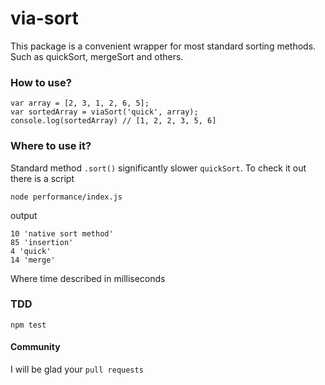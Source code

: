 # via-sort

This package is a convenient wrapper for most standard sorting methods. Such as quickSort, mergeSort and others.

### How to use?
```
var array = [2, 3, 1, 2, 6, 5];
var sortedArray = viaSort('quick', array);
console.log(sortedArray) // [1, 2, 2, 3, 5, 6]
```

### Where to use it?
Standard method `.sort()` significantly slower `quickSort`. 
To check it out there is a script
```
node performance/index.js
```
output
```
10 'native sort method'
85 'insertion'
4 'quick'
14 'merge'

```
Where time described in milliseconds

### TDD
```
npm test
```

#### Community
I will be glad your `pull requests`